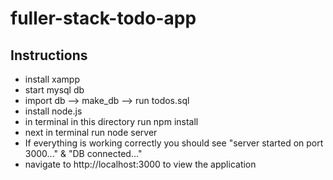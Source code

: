 # fuller-stack-todo-app

## Instructions 
- install xampp
- start mysql db
- import db --> make_db --> run todos.sql
- install node.js
- in terminal in this directory run npm install
- next in terminal run node server
- If everything is working correctly you should see "server started on port 3000..." & "DB connected..."
- navigate to http://localhost:3000 to view the application